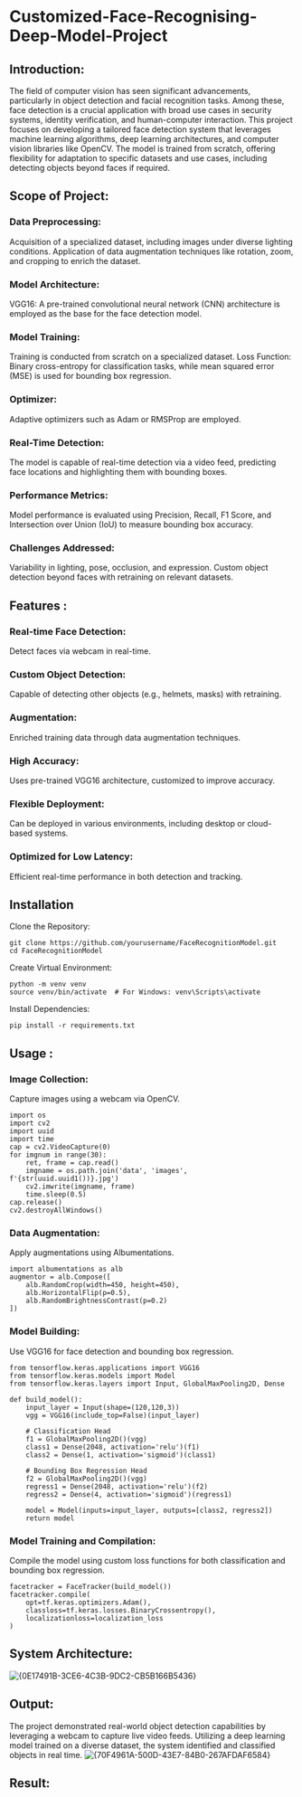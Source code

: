 # Customized-Face-Recognising-Deep-Model-Project

## Introduction:
The field of computer vision has seen significant advancements, particularly in object detection and facial recognition tasks. Among these, face detection is a crucial application with broad use cases in security systems, identity verification, and human-computer interaction. This project focuses on developing a tailored face detection system that leverages machine learning algorithms, deep learning architectures, and computer vision libraries like OpenCV. The model is trained from scratch, offering flexibility for adaptation to specific datasets and use cases, including detecting objects beyond faces if required.

## Scope of Project:

### Data Preprocessing:
Acquisition of a specialized dataset, including images under diverse lighting conditions.
Application of data augmentation techniques like rotation, zoom, and cropping to enrich the dataset.

### Model Architecture:
VGG16: A pre-trained convolutional neural network (CNN) architecture is employed as the base for the face detection model.

### Model Training:
Training is conducted from scratch on a specialized dataset.
Loss Function: Binary cross-entropy for classification tasks, while mean squared error (MSE) is used for bounding box regression.

### Optimizer:
Adaptive optimizers such as Adam or RMSProp are employed.

### Real-Time Detection:
The model is capable of real-time detection via a video feed, predicting face locations and highlighting them with bounding boxes.

### Performance Metrics:
Model performance is evaluated using Precision, Recall, F1 Score, and Intersection over Union (IoU) to measure bounding box accuracy.

### Challenges Addressed:
Variability in lighting, pose, occlusion, and expression.
Custom object detection beyond faces with retraining on relevant datasets.

## Features : 

### Real-time Face Detection:
Detect faces via webcam in real-time.

### Custom Object Detection: 
Capable of detecting other objects (e.g., helmets, masks) with retraining.

### Augmentation: 
Enriched training data through data augmentation techniques.

### High Accuracy: 
Uses pre-trained VGG16 architecture, customized to improve accuracy.

### Flexible Deployment: 
Can be deployed in various environments, including desktop or cloud-based systems.

### Optimized for Low Latency:
Efficient real-time performance in both detection and tracking.

## Installation

Clone the Repository:
```
git clone https://github.com/yourusername/FaceRecognitionModel.git
cd FaceRecognitionModel
```

Create Virtual Environment:
```
python -m venv venv
source venv/bin/activate  # For Windows: venv\Scripts\activate
```

Install Dependencies:
```
pip install -r requirements.txt
```

## Usage :

### Image Collection:
Capture images using a webcam via OpenCV.
```
import os
import cv2
import uuid
import time
cap = cv2.VideoCapture(0)
for imgnum in range(30):
    ret, frame = cap.read()
    imgname = os.path.join('data', 'images', f'{str(uuid.uuid1())}.jpg')
    cv2.imwrite(imgname, frame)
    time.sleep(0.5)
cap.release()
cv2.destroyAllWindows()
```

### Data Augmentation:
Apply augmentations using Albumentations.
```
import albumentations as alb
augmentor = alb.Compose([
    alb.RandomCrop(width=450, height=450),
    alb.HorizontalFlip(p=0.5),
    alb.RandomBrightnessContrast(p=0.2)
])
```

### Model Building:
Use VGG16 for face detection and bounding box regression.
```
from tensorflow.keras.applications import VGG16
from tensorflow.keras.models import Model
from tensorflow.keras.layers import Input, GlobalMaxPooling2D, Dense

def build_model():
    input_layer = Input(shape=(120,120,3))
    vgg = VGG16(include_top=False)(input_layer)

    # Classification Head
    f1 = GlobalMaxPooling2D()(vgg)
    class1 = Dense(2048, activation='relu')(f1)
    class2 = Dense(1, activation='sigmoid')(class1)

    # Bounding Box Regression Head
    f2 = GlobalMaxPooling2D()(vgg)
    regress1 = Dense(2048, activation='relu')(f2)
    regress2 = Dense(4, activation='sigmoid')(regress1)

    model = Model(inputs=input_layer, outputs=[class2, regress2])
    return model
```

### Model Training and Compilation:
Compile the model using custom loss functions for both classification and bounding box regression.
```
facetracker = FaceTracker(build_model())
facetracker.compile(
    opt=tf.keras.optimizers.Adam(), 
    classloss=tf.keras.losses.BinaryCrossentropy(),
    localizationloss=localization_loss
)
```
## System Architecture:
![{0E17491B-3CE6-4C3B-9DC2-CB5B166B5436}](https://github.com/user-attachments/assets/4aa53433-5e31-4b2a-bab8-849ec3b61907)

## Output:
The project demonstrated real-world object detection capabilities by leveraging a webcam to capture live video feeds. Utilizing a deep learning model trained on a diverse dataset, the system identified and classified objects in real time.
![{70F4961A-500D-43E7-84B0-267AFDAF6584}](https://github.com/user-attachments/assets/20479665-2c00-44d9-ae89-05a589e4b618)

## Result:
